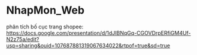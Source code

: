 # NhapMon_Web
phân tích bố cục trang shopee: https://docs.google.com/presentation/d/1dJIBNqGq-CGOVDrpERfiGM4Uf-N2z75a/edit?usp=sharing&ouid=107687881319067634022&rtpof=true&sd=true